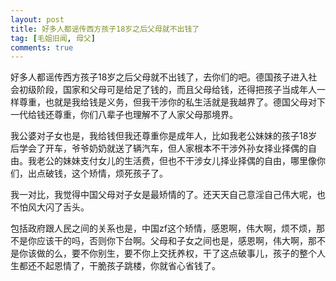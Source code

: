 ```yaml
---
layout: post
title: 好多人都谣传西方孩子18岁之后父母就不出钱了
tag: [毛姐旧闻, 母父]
comments: true
---
```


好多人都谣传西方孩子18岁之后父母就不出钱了，去你们的吧。德国孩子进入社会初级阶段，国家和父母可是给足了钱的，而且父母给钱，还得把孩子当成年人一样尊重，也就是我给钱是义务，但我干涉你的私生活就是我越界了。德国父母对下一代给钱还尊重，你们八辈子也理解不了人家父母那境界。

我公婆对子女也是，我给钱但我还尊重你是成年人，比如我老公妹妹的孩子18岁后学会了开车，爷爷奶奶就送了辆汽车，但人家根本不干涉外孙女择业择偶的自由。我老公的妹妹支付女儿的生活费，但也不干涉女儿择业择偶的自由，哪里像你们，出点破钱，这个矫情，烦死孩子了。

我一对比，我觉得中国父母对子女是最矫情的了。还天天自己意淫自己伟大呢，也不怕风大闪了舌头。

包括政府跟人民之间的关系也是，中国zf这个矫情，感恩啊，伟大啊，烦不烦，那不是你应该干的吗，否则你下台啊。父母和子女之间也是，感恩啊，伟大啊，那不是你该做的么，要不你别生，要不你上交抚养权，干了这点破事儿，孩子的整个人生都还不起恩情了，干脆孩子跳楼，你就省心省钱了。
